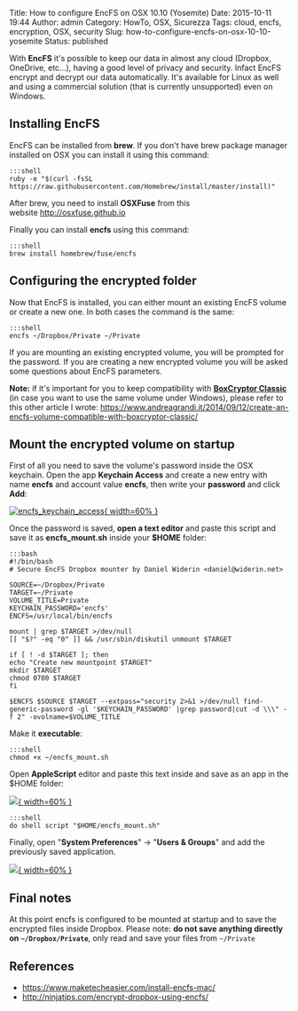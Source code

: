 Title: How to configure EncFS on OSX 10.10 (Yosemite)
Date: 2015-10-11 19:44
Author: admin
Category: HowTo, OSX, Sicurezza
Tags: cloud, encfs, encryption, OSX, security
Slug: how-to-configure-encfs-on-osx-10-10-yosemite
Status: published

With **EncFS** it's possible to keep our data in almost any cloud
(Dropbox, OneDrive, etc...), having a good level of privacy and
security. Infact EncFS encrypt and decrypt our data automatically. It's
available for Linux as well and using a commercial solution (that is
currently unsupported) even on Windows.

## Installing EncFS

EncFS can be installed from **brew**. If you don't have brew package
manager installed on OSX you can install it using this command:

    :::shell
    ruby -e "$(curl -fsSL https://raw.githubusercontent.com/Homebrew/install/master/install)"

After brew, you need to install **OSXFuse** from this
website <http://osxfuse.github.io>

Finally you can install **encfs** using this command:

    :::shell
    brew install homebrew/fuse/encfs

## Configuring the encrypted folder

Now that EncFS is installed, you can either mount an existing EncFS
volume or create a new one. In both cases the command is the same:

    :::shell
    encfs ~/Dropbox/Private ~/Private

If you are mounting an existing encrypted volume, you will be prompted
for the password. If you are creating a new encrypted volume you will be
asked some questions about EncFS parameters.

**Note:** if it's important for you to keep compatibility with
**[BoxCryptor Classic](https://www.boxcryptor.com/en/classic)** (in case
you want to use the same volume under Windows), please refer to this
other article I
wrote: <https://www.andreagrandi.it/2014/09/12/create-an-encfs-volume-compatible-with-boxcryptor-classic/>

## Mount the encrypted volume on startup

First of all you need to save the volume's password inside the OSX
keychain. Open the app **Keychain Access** and create a new entry with
name **encfs** and account value **encfs**, then write your **password**
and click **Add**:

[![encfs\_keychain\_access]({static}/images/2015/10/encfs_keychain_access.png){ width=60% }]({static}/images/2015/10/encfs_keychain_access.png)

Once the password is saved, **open a text editor** and paste this script
and save it as **encfs\_mount.sh** inside your **\$HOME** folder:

    :::bash
    #!/bin/bash
    # Secure EncFS Dropbox mounter by Daniel Widerin <daniel@widerin.net>

    SOURCE=~/Dropbox/Private
    TARGET=~/Private
    VOLUME_TITLE=Private
    KEYCHAIN_PASSWORD='encfs'
    ENCFS=/usr/local/bin/encfs

    mount | grep $TARGET >/dev/null
    [[ "$?" -eq "0" ]] && /usr/sbin/diskutil unmount $TARGET

    if [ ! -d $TARGET ]; then
    echo "Create new mountpoint $TARGET"
    mkdir $TARGET
    chmod 0700 $TARGET
    fi

    $ENCFS $SOURCE $TARGET --extpass="security 2>&1 >/dev/null find-generic-password -gl '$KEYCHAIN_PASSWORD' |grep password|cut -d \\\" -f 2" -ovolname=$VOLUME_TITLE

Make it **executable**:

    :::shell
    chmod +x ~/encfs_mount.sh

Open **AppleScript** editor and paste this text inside and save as an
app in the \$HOME folder:

[![]({static}/images/2015/10/Screenshot-2015-10-11-19.27.14.png){ width=60% }]({static}/images/2015/10/Screenshot-2015-10-11-19.27.14.png)

    :::shell
    do shell script "$HOME/encfs_mount.sh"

Finally, open "**System Preferences**" -&gt; "**Users & Groups**" and
add the previously saved application.

[![]({static}/images/2015/10/Screenshot-2015-10-11-19.27.44.png){ width=60% }]({static}/images/2015/10/Screenshot-2015-10-11-19.27.44.png)

## Final notes

At this point encfs is configured to be mounted at startup and to save
the encrypted files inside Dropbox. Please note: **do not save anything
directly on `~/Dropbox/Private`**, only read and save your files from
`~/Private`

## References

- <https://www.maketecheasier.com/install-encfs-mac/>
- <http://ninjatips.com/encrypt-dropbox-using-encfs/>
